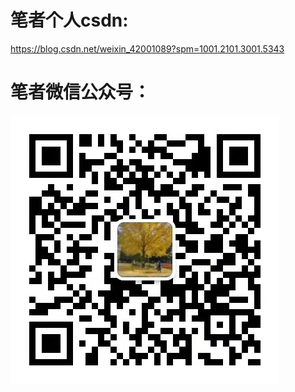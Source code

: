 # 笔者个人csdn:
https://blog.csdn.net/weixin_42001089?spm=1001.2101.3001.5343
# 笔者微信公众号：
![image](photo/weixing.png)
